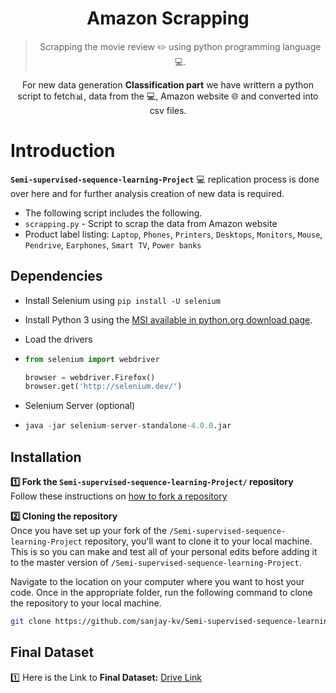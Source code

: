 

<h1 align="center">Amazon Scrapping</h1>
<blockquote align="center">Scrapping the movie review ✏️ using python programming language💻.  </blockquote>
<p align="center">For new data generation <b>Classification part</b> we have writtern a python script to fetch📊, data from the 💻, Amazon website 🌐 and converted into csv files. </p>



# Introduction

**`Semi-supervised-sequence-learning-Project`** :computer: replication process is done over here and for further analysis creation of new data is required.

- The following script includes the following.
- `scrapping.py` - Script to scrap the data from Amazon website
- Product label listing: `Laptop`, `Phones`, `Printers`, `Desktops`, `Monitors`, `Mouse`, `Pendrive`, `Earphones`, `Smart TV`, `Power banks`



## Dependencies

- Install Selenium using `pip install -U selenium`

- Install Python 3 using the [MSI available in python.org download page](http://www.python.org/download).

- Load the drivers

- ```python
  from selenium import webdriver
  
  browser = webdriver.Firefox()
  browser.get('http://selenium.dev/')
  ```

- Selenium Server (optional)

- ```python
  java -jar selenium-server-standalone-4.0.0.jar
  ```

## Installation

**1️⃣ Fork the `Semi-supervised-sequence-learning-Project/` repository**  
Follow these instructions on [how to fork a repository](https://help.github.com/en/articles/fork-a-repo)

**2️⃣ Cloning the repository**  
Once you have set up your fork of the `/Semi-supervised-sequence-learning-Project` repository, you'll want to clone it to your local machine. This is so you can make and test all of your personal edits before adding it to the master version of `/Semi-supervised-sequence-learning-Project`.

Navigate to the location on your computer where you want to host your code. Once in the appropriate folder, run the following command to clone the repository to your local machine.

```bash
git clone https://github.com/sanjay-kv/Semi-supervised-sequence-learning-Project.git
```

## Final Dataset

1️⃣ Here is the Link to **Final Dataset:** [Drive Link](https://drive.google.com/drive/folders/1HB8FCUVqkQpSbV7syq2ZsZ59kT5B-SGo?usp=sharing)



